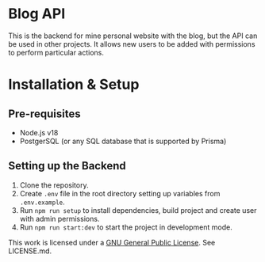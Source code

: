 # Blog API

This is the backend for mine personal website with the blog, but the API can be used in other projects. It allows new users to be added with permissions to perform particular actions.

# Installation & Setup

## Pre-requisites

- Node.js v18
- PostgerSQL (or any SQL database that is supported by Prisma)

## Setting up the Backend

1. Clone the repository.
2. Create `.env` file in the root directory setting up variables from `.env.example`.
3. Run `npm run setup` to install dependencies, build project and create user with admin permissions.
4. Run `npm run start:dev` to start the project in development mode.

This work is licensed under a [GNU General Public License](https://www.gnu.org/licenses/gpl-3.0.en.html). See LICENSE.md.
